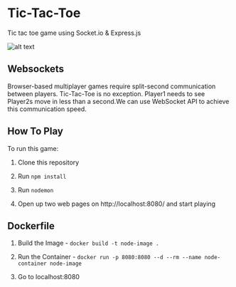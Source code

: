 # Tic-Tac-Toe
Tic tac toe game using Socket.io & Express.js

![alt text](https://github.com/ayushjain-10/Tic-Tac-Toe/blob/room/static/pic.png?raw=true)

## Websockets
Browser-based multiplayer games require split-second communication between players. Tic-Tac-Toe is no exception. Player1 needs to see Player2s move in less than a second.We can use WebSocket API to achieve this communication speed.

## How To Play
To run this game: 

1. Clone this repository

2. Run `npm install`

3. Run `nodemon`

4. Open up two web pages on http://localhost:8080/ and start playing

## Dockerfile

1. Build the Image - 
`docker build -t node-image .`

2. Run the Container -
`docker run -p 8080:8080 --d --rm --name node-container node-image`

3. Go to localhost:8080
